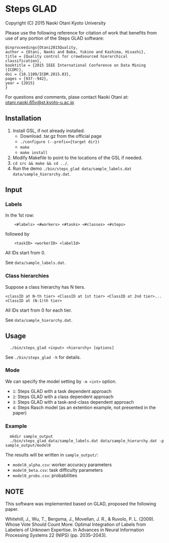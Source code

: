 # Steps GLAD #
Copyright (C) 2015 Naoki Otani
Kyoto University

Please use the following reference for citation of work that benefits from use
of any portion of the Steps GLAD software:

```
@inproceedings{Otani2015Quality,
author = {Otani, Naoki and Baba, Yukino and Kashima, Hisashi},
title = {Quality control for crowdsourced hierarchical classification},
booktitle = {2015 IEEE International Conference on Data Mining (ICDM)},
doi = {10.1109/ICDM.2015.83},
pages = {937--942},
year = {2015}
}
```

For questions and comments, plase contact Naoki Otani at: otani.naoki.65v@st.kyoto-u.ac.jp

## Installation ##
1. Install GSL, if not already installed.
    * Download .tar.gz from the official page
    * `./configure (--prefix={target dir})`
    * `make`
    * `make install`
2. Modify Makefile to point to the locations of the GSL if needed.
3. `cd src && make && cd ../`.
4. Run the demo `./bin/steps_glad data/sample_labels.dat data/sample_hierarchy.dat`.


## Input ##

### Labels ###
In the 1st row:
```
    <#labels> <#workers> <#tasks> <#classes> <#steps>
```

followed by
```
    <taskID> <workerID> <labelId>
```
All IDs start from 0.

See `data/sample_labels.dat`.

### Class hierarchies ###
Suppose a class hierarchy has N tiers.
```
<classID at N-th tier> <ClassID at 1st tier> <ClassID at 2nd tier>...<ClassID at (N-1)th tier>
```
All IDs start from 0 for each tier.

See `data/sample_hierarchy.dat`.

## Usage ##
```
  ./bin/steps_glad <input> <hierarchy> [options]
```
See `./bin/steps_glad -h` for details.

### Mode ###
We can specify the model setting by `-m <int>` option.
- `1`: Steps GLAD with a task dependent approach
- `2`: Steps GLAD with a class dependent approach
- `3`: Steps GLAD with a task-and-class dependent approach
- `4`: Steps Rasch model (as an extention example, not presented in the paper)

### Example ###
```
  mkdir sample_output
  ./bin/steps_glad data/sample_labels.dat data/sample_hierarchy.dat -p sample_output/model0
```
The results will be written in `sample_output/`:

- `model0_alpha.csv`: worker accuracy parameters
- `model0_beta.csv`: task difficulty parameters
- `model0_probs.csv`: probabilities


## NOTE ##
This software was implemented based on GLAD, proposed the following paper.

Whitehill, J., Wu, T., Bergsma, J., Movellan, J. R., & Ruvolo, P. L. (2009). Whose Vote Should Count More: Optimal Integration of Labels from Labelers of Unknown Expertise. In Advances in Neural Information Processing Systems 22 (NIPS) (pp. 2035–2043).
